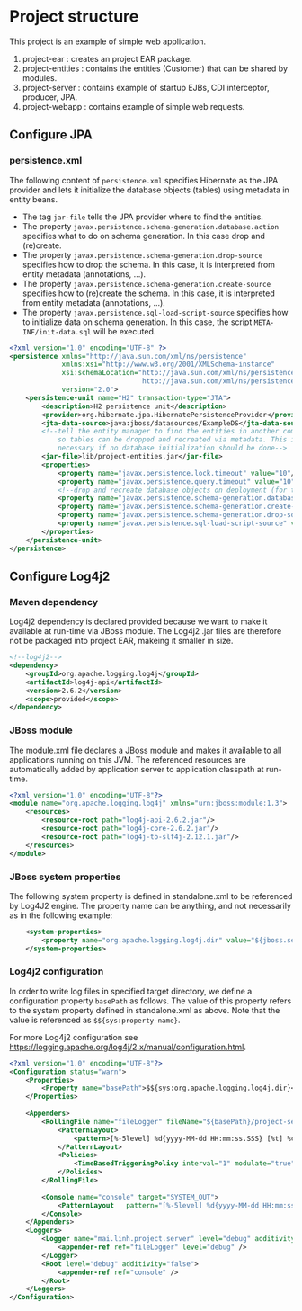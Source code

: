 # Project structure

This project is an example of simple web application.

1. project-ear : creates an project EAR package.
2. project-entities : contains the entities (Customer) that can be shared by modules.
3. project-server : contains example of startup EJBs, CDI interceptor, producer, JPA. 
4. project-webapp : contains example of simple web requests.

## Configure JPA 

### persistence.xml

The following content of `persistence.xml` specifies Hibernate as the JPA provider and lets it
initialize the database objects (tables) using metadata in entity beans.

- The tag `jar-file` tells the JPA provider where to find the entities. 
- The property `javax.persistence.schema-generation.database.action` specifies what to do on 
  schema generation. In this case drop and (re)create.
- The property `javax.persistence.schema-generation.drop-source` specifies how to drop the 
  schema. In this case, it is interpreted from entity metadata (annotations, ...).  
- The property `javax.persistence.schema-generation.create-source` specifies how to (re)create
  the schema. In this case, it is interpreted from entity metadata (annotations, ...).
- The property `javax.persistence.sql-load-script-source` specifies how to initialize data on
  schema generation. In this case, the script `META-INF/init-data.sql` will be executed.

```xml
<?xml version="1.0" encoding="UTF-8" ?>
<persistence xmlns="http://java.sun.com/xml/ns/persistence" 
             xmlns:xsi="http://www.w3.org/2001/XMLSchema-instance" 
             xsi:schemaLocation="http://java.sun.com/xml/ns/persistence
                                 http://java.sun.com/xml/ns/persistence/persistence_2_0.xsd" 
             version="2.0">
    <persistence-unit name="H2" transaction-type="JTA">
        <description>H2 persistence unit</description>    
        <provider>org.hibernate.jpa.HibernatePersistenceProvider</provider>
        <jta-data-source>java:jboss/datasources/ExampleDS</jta-data-source>
        <!--tell the entity manager to find the entities in another component, 
            so tables can be dropped and recreated via metadata. This it not 
            necessary if no database initialization should be done-->
        <jar-file>lib/project-entities.jar</jar-file>
        <properties>
            <property name="javax.persistence.lock.timeout" value="10"/>
            <property name="javax.persistence.query.timeout" value="10"/>
            <!--drop and recreate database objects on deployment (for testing purposes)-->
            <property name="javax.persistence.schema-generation.database.action" value="drop-and-create" />
            <property name="javax.persistence.schema-generation.create-source" value="metadata" />
            <property name="javax.persistence.schema-generation.drop-source" value="metadata" />
            <property name="javax.persistence.sql-load-script-source" value="META-INF/init-data.sql" />
        </properties>
    </persistence-unit>
</persistence>
```

## Configure Log4j2

### Maven dependency
Log4j2 dependency is declared provided because we want to make it available at run-time via JBoss module.
The Log4j2 .jar files are therefore not be packaged into project EAR, makeing it smaller in size.

```xml
<!--log4j2-->
<dependency> 
    <groupId>org.apache.logging.log4j</groupId> 
    <artifactId>log4j-api</artifactId> 
    <version>2.6.2</version> 
    <scope>provided</scope>
</dependency> 
```

### JBoss module
The module.xml file declares a JBoss module and makes it available to all applications running on this JVM.
The referenced resources are automatically added by application server to application classpath at run-time.

```xml
<?xml version="1.0" encoding="UTF-8"?>
<module name="org.apache.logging.log4j" xmlns="urn:jboss:module:1.3">
    <resources>
        <resource-root path="log4j-api-2.6.2.jar"/>
        <resource-root path="log4j-core-2.6.2.jar"/>
        <resource-root path="log4j-to-slf4j-2.12.1.jar"/>    
    </resources>
</module>
```

### JBoss system properties
The following system property is defined in standalone.xml to be referenced by Log4J2 engine.
The property name can be anything, and not necessarily as in the following example:

```xml
    <system-properties>
        <property name="org.apache.logging.log4j.dir" value="${jboss.server.log.dir}"/>
    </system-properties>
```

### Log4j2 configuration
In order to write log files in specified target directory, we define a configuration property `basePath`
as follows. The value of this property refers to the system property defined in standalone.xml as above.
Note that the value is referenced as `$${sys:property-name}`. 

For more Log4j2 configuration see https://logging.apache.org/log4j/2.x/manual/configuration.html.

```xml
<?xml version="1.0" encoding="UTF-8"?>
<Configuration status="warn">
    <Properties>
        <Property name="basePath">$${sys:org.apache.logging.log4j.dir}</Property>
    </Properties>
 
    <Appenders>
        <RollingFile name="fileLogger" fileName="${basePath}/project-server.log" filePattern="${basePath}/project-server-%d{yyyy-MM-dd}.log">
            <PatternLayout>
                <pattern>[%-5level] %d{yyyy-MM-dd HH:mm:ss.SSS} [%t] %c{1} - %msg%n</pattern>
            </PatternLayout>
            <Policies>
                <TimeBasedTriggeringPolicy interval="1" modulate="true" />
            </Policies>
        </RollingFile>
 
        <Console name="console" target="SYSTEM_OUT">
            <PatternLayout   pattern="[%-5level] %d{yyyy-MM-dd HH:mm:ss.SSS} [%t] %c{1} - %msg%n" />
        </Console>
    </Appenders>
    <Loggers>
        <Logger name="mai.linh.project.server" level="debug" additivity="true">
            <appender-ref ref="fileLogger" level="debug" />
        </Logger>
        <Root level="debug" additivity="false">
            <appender-ref ref="console" />
        </Root>
    </Loggers>
</Configuration>
```